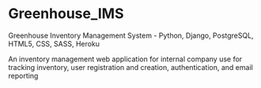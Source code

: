# Greenhouse_IMS
Greenhouse Inventory Management System - Python, Django, PostgreSQL, HTML5, CSS, SASS, Heroku

An inventory management web application for internal company use for tracking inventory, user registration and creation, authentication, and email reporting
